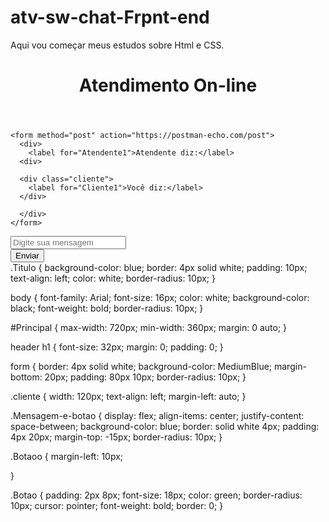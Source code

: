 # atv-sw-chat-Frpnt-end
Aqui vou começar meus estudos sobre Html e CSS.


<!DOCTYPE html>
<html lang="pt-br">
<head>
  <meta charset="UTF-8">
  <meta name="viewport" content="width=device-width, initial-scale=1.0">
  <title>Atendimento On-line</title>
</head>
<body>
  <div id="principal">
    <header class="Titulo">
      <h1>Atendimento On-line</h1>
    </header>
  
    <form method="post" action="https://postman-echo.com/post">
      <div>
        <label for="Atendente1">Atendente diz:</label>
      <div>
  
      <div class="cliente">
        <label for="Cliente1">Você diz:</label>
      </div>
        
      </div>
    </form>
  </div>
  <div class="Mensagem-e-botao">
        <div class="Enviar-mensagem">
          <input type="text" id="Cliente3" name="Cliente3" class="Cliente3" placeholder="Digite sua mensagem" required>
        </div>
        <div class="Botao">
          <button class="Botao" type="submit">Enviar</button>
        </div>
</body>
</html



.Titulo {
  background-color: blue; 
  border: 4px solid white; 
  padding: 10px; 
  text-align: left;
  color: white;
  border-radius: 10px;
}

body {
  font-family: Arial;
  font-size: 16px;
  color: white;
  background-color: black;
  font-weight: bold;
  border-radius: 10px;
}

#Principal {
  max-width: 720px;
  min-width: 360px;
  margin: 0 auto;
}

header h1 {
  font-size: 32px;
  margin: 0;
  padding: 0;
}

form {
  border: 4px solid white;
  background-color: MediumBlue;
  margin-bottom: 20px;
  padding: 80px 10px;
  border-radius: 10px;
}

.cliente {
  width: 120px;
  text-align: left;
  margin-left: auto;
}

.Mensagem-e-botao {
  display: flex;
  align-items: center;
  justify-content: space-between;
  background-color: blue;
  border: solid white 4px;
  padding: 4px 20px;
  margin-top: -15px;
  border-radius: 10px;
}

.Botaoo {
  margin-left: 10px;
  
}

.Botao {
  padding: 2px 8px; 
  font-size: 18px;
  color: green;
  border-radius: 10px;
  cursor: pointer;
  font-weight: bold;
  border: 0;
}






